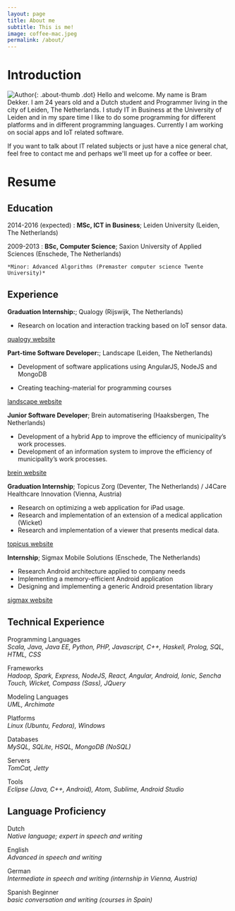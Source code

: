 ```yaml
---
layout: page
title: About me
subtitle: This is me!
image: coffee-mac.jpeg
permalink: /about/
---
```


Introduction
============
![Author]({{site.author.thumb}}){: .about-thumb .dot}
Hello and welcome. My name is Bram Dekker. I am 24 years old and a Dutch student and Programmer living in the city of Leiden, The Netherlands. I study IT in Business at the University of Leiden and in my spare time I like to do some programming for different platforms and in different programming languages. Currently I am working on social apps and IoT related software.

If you want to talk about IT related subjects or just have a nice general chat, feel free to contact me and perhaps we'll meet up for a coffee or beer.

Resume
============

Education
---------

2014-2016 (expected)
:   **MSc, ICT in Business**; Leiden University (Leiden, The Netherlands)

2009-2013
:   **BSc, Computer Science**; Saxion University of Applied Sciences (Enschede, The Netherlands)

    *Minor: Advanced Algorithms (Premaster computer science Twente University)*

Experience
----------

**Graduation Internship:**; Qualogy (Rijswijk, The Netherlands)

* Research on location and interaction tracking based on IoT sensor data.

[qualogy website](http://www.qualogy.nl)

**Part-time Software Developer:**; Landscape (Leiden, The Netherlands)

* Development of software applications using AngularJS, NodeJS and
MongoDB

* Creating teaching-material for programming courses

[landscape website](http://www.wearelandscape.com)

**Junior Software Developer**; Brein automatisering (Haaksbergen, The Netherlands)

* Development of a hybrid App to improve the efficiency of municipality’s work processes.
* Development of an information system to improve the efficiency of municipality’s work processes.

[brein website](http://www.brein.nl)

**Graduation Internship**; Topicus Zorg (Deventer, The Netherlands) / J4Care Healthcare Innovation (Vienna, Austria)

* Research on optimizing a web application for iPad usage.
* Research and implementation of an extension of a medical application
(Wicket)
* Research and implementation of a viewer that presents medical data.

[topicus website](http://www.topicus.nl)

**Internship**; Sigmax Mobile Solutions (Enschede, The Netherlands)

* Research Android architecture applied to company needs
* Implementing a memory-efficient Android application
* Designing and implementing a generic Android presentation library

[sigmax website](http://www.sigmax.nl)

Technical Experience
--------------------

Programming Languages  
    *Scala, Java, Java EE, Python, PHP, Javascript, C++, Haskell, Prolog, SQL, HTML, CSS*  

Frameworks  
    *Hadoop, Spark, Express, NodeJS, React, Angular, Android, Ionic, Sencha Touch, Wicket, Compass (Sass), JQuery*  

Modeling Languages  
    *UML, Archimate*  

Platforms  
    *Linux (Ubuntu, Fedora), Windows*  

Databases  
    *MySQL, SQLite, HSQL, MongoDB (NoSQL)*  

Servers  
    *TomCat, Jetty*  

Tools  
    *Eclipse (Java, C++, Android), Atom, Sublime, Android Studio*  

Language Proficiency
--------------------

Dutch  
    *Native language; expert in speech and writing*

English  
    *Advanced in speech and writing*

German  
    *Intermediate in speech and writing (internship in Vienna, Austria)*  

Spanish Beginner  
    *basic conversation and writing (courses in Spain)*    
